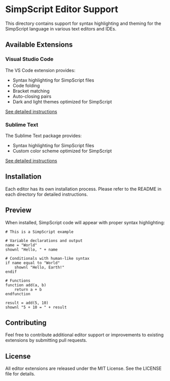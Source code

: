 # SimpScript Editor Support

This directory contains support for syntax highlighting and theming for the SimpScript language in various text editors and IDEs.

## Available Extensions

### Visual Studio Code

The VS Code extension provides:
- Syntax highlighting for SimpScript files
- Code folding
- Bracket matching
- Auto-closing pairs
- Dark and light themes optimized for SimpScript

[See detailed instructions](./vscode/README.md)

### Sublime Text

The Sublime Text package provides:
- Syntax highlighting for SimpScript files
- Custom color scheme optimized for SimpScript

[See detailed instructions](./sublimetext/README.md)

## Installation

Each editor has its own installation process. Please refer to the README in each directory for detailed instructions.

## Preview

When installed, SimpScript code will appear with proper syntax highlighting:

```simp
# This is a SimpScript example

# Variable declarations and output
name = "World"
shownl "Hello, " + name

# Conditionals with human-like syntax
if name equal to "World"
    shownl "Hello, Earth!"
endif

# Functions
function add(a, b)
    return a + b
endfunction

result = add(5, 10)
shownl "5 + 10 = " + result
```

## Contributing

Feel free to contribute additional editor support or improvements to existing extensions by submitting pull requests.

## License

All editor extensions are released under the MIT License. See the LICENSE file for details. 